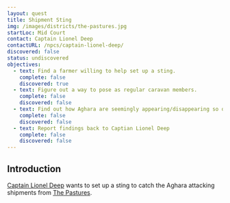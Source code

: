 ```yaml
---
layout: quest
title: Shipment Sting
img: /images/districts/the-pastures.jpg
startLoc: Mid Court
contact: Captain Lionel Deep
contactURL: /npcs/captain-lionel-deep/
discovered: false
status: undiscovered
objectives:
  - text: Find a farmer willing to help set up a sting.
    complete: false
    discovered: true
  - text: Figure out a way to pose as regular caravan members.
    complete: false
    discovered: false
  - text: Find out how Aghara are seemingly appearing/disappearing so quickly.
    complete: false
    discovered: false
  - text: Report findings back to Captian Lionel Deep
    complete: false
    discovered: false
---
```

## Introduction
[Captain Lionel Deep]({{site.baseurl}}/npcs/captain-lionel-deep/) wants to set up a sting to catch the Aghara attacking shipments from [The Pastures]({{site.baseurl}}/locations/the-pastures/).
